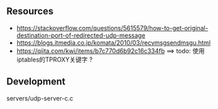 ## Resources
* https://stackoverflow.com/questions/5615579/how-to-get-original-destination-port-of-redirected-udp-message
* https://blogs.itmedia.co.jp/komata/2010/03/recvmsgsendmsgu.html
* https://qiita.com/kwi/items/b7c770d6b92c16c334fb
  ==> todo: 使用iptables的TPROXY关键字 ?


## Development
servers/udp-server-c.c

